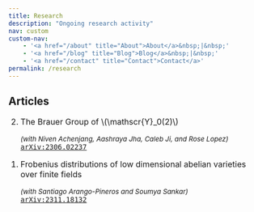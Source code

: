 ```yaml
---
title: Research
description: "Ongoing research activity"
nav: custom
custom-nav: 
    - '<a href="/about" title="About">About</a>&nbsp;|&nbsp;'
    - '<a href="/blog" title="Blog">Blog</a>&nbsp;|&nbsp;'
    - '<a href="/contact" title="Contact">Contact</a>'
permalink: /research
---
```


<script
  src="https://cdn.mathjax.org/mathjax/latest/MathJax.js?config=TeX-AMS-MML_HTMLorMML"
  type="text/javascript">
</script>

## Articles
<ol reversed>
<li style="font-size:16px"> <p style="font-size:16px">The Brauer Group of \(\mathscr{Y}_0(2)\)</p>
    <small><em>(with Niven Achenjang, Aashraya Jha, Caleb Ji, and Rose Lopez)</em></small><br>
    <a href="https://arxiv.org/abs/2306.02237"><code>arXiv:2306.02237</code></a> </li>

<li style="font-size:16px"> <p style="font-size:16px">Frobenius distributions of low dimensional abelian varieties over finite fields</p>
    <small><em>(with Santiago Arango-Pineros and Soumya Sankar)</em></small><br>
    <a href="https://arxiv.org/abs/2311.18132"><code>arXiv:2311.18132</code></a> </li>
</ol>